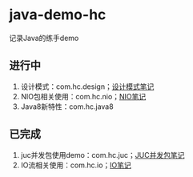 # java-demo-hc
记录Java的练手demo
## 进行中
1. 设计模式：com.hc.design；[设计模式笔记](https://vivacious-beginner-65a.notion.site/330b1d40136c4bc8bad8d05e4b1f653d)
2. NIO包相关使用：com.hc.nio；[NIO笔记](https://vivacious-beginner-65a.notion.site/NIO-356cb2bea1fd4a0f9e1d9fd4581483a2)
3. Java8新特性：com.hc.java8
## 已完成
1. juc并发包使用demo：com.hc.juc；[JUC并发包笔记](https://vivacious-beginner-65a.notion.site/JUC-d4850b8969fd497bbfe64f83a922dc0f)
2. IO流相关使用：com.hc.io；[IO笔记](https://vivacious-beginner-65a.notion.site/IO-c3aaec11b3de4a36a825f676771a1b85)
